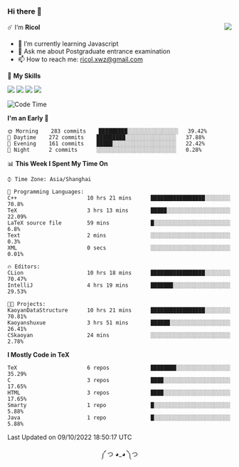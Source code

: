 ### Hi there 👋

<a href="#">
  <img align="right" src="https://github-readme-stats.vercel.app/api?username=Ricolxwz&count_private=true&show_icons=true&theme=prussian" />
</a>

☄️ I‘m **Ricol**

- 🌱 I’m currently learning Javascript
- 💬 Ask me about Postgraduate entrance examination
- 📫 How to reach me: ricol.xwz@gmail.com

🌟 **My Skills**

![](https://img.shields.io/badge/-Git-000000?style=flat-square&logo=git&logoColor=fff)
![](https://img.shields.io/badge/-C-3e74a2?style=flat-square&logo=C&logoColor=fff)
![](https://img.shields.io/badge/-Python-4fc08d?style=flat-square&logo=python&logoColor=fff)
![](https://img.shields.io/badge/-java-ffa500?style=flat-square&logo=java&logoColor=fff)

<!--START_SECTION:waka-->
![Code Time](http://img.shields.io/badge/Code%20Time-353%20hrs%2015%20mins-blue)

**I'm an Early 🐤** 

```text
🌞 Morning    283 commits    █████████░░░░░░░░░░░░░░░░   39.42% 
🌆 Daytime    272 commits    █████████░░░░░░░░░░░░░░░░   37.88% 
🌃 Evening    161 commits    █████░░░░░░░░░░░░░░░░░░░░   22.42% 
🌙 Night      2 commits      ░░░░░░░░░░░░░░░░░░░░░░░░░   0.28%

```


📊 **This Week I Spent My Time On** 

```text
⌚︎ Time Zone: Asia/Shanghai

💬 Programming Languages: 
C++                      10 hrs 21 mins      █████████████████░░░░░░░░   70.8% 
TeX                      3 hrs 13 mins       █████░░░░░░░░░░░░░░░░░░░░   22.09% 
LaTeX source file        59 mins             █░░░░░░░░░░░░░░░░░░░░░░░░   6.8% 
Text                     2 mins              ░░░░░░░░░░░░░░░░░░░░░░░░░   0.3% 
XML                      0 secs              ░░░░░░░░░░░░░░░░░░░░░░░░░   0.01%

🔥 Editors: 
CLion                    10 hrs 18 mins      █████████████████░░░░░░░░   70.47% 
IntelliJ                 4 hrs 19 mins       ███████░░░░░░░░░░░░░░░░░░   29.53%

🐱‍💻 Projects: 
KaoyanDataStructure      10 hrs 21 mins      █████████████████░░░░░░░░   70.81% 
Kaoyanshuxue             3 hrs 51 mins       ██████░░░░░░░░░░░░░░░░░░░   26.41% 
CSkaoyan                 24 mins             ░░░░░░░░░░░░░░░░░░░░░░░░░   2.78%

```

**I Mostly Code in TeX** 

```text
TeX                      6 repos             ████████░░░░░░░░░░░░░░░░░   35.29% 
C                        3 repos             ████░░░░░░░░░░░░░░░░░░░░░   17.65% 
HTML                     3 repos             ████░░░░░░░░░░░░░░░░░░░░░   17.65% 
Smarty                   1 repo              █░░░░░░░░░░░░░░░░░░░░░░░░   5.88% 
Java                     1 repo              █░░░░░░░░░░░░░░░░░░░░░░░░   5.88%

```



 Last Updated on 09/10/2022 18:50:17 UTC
<!--END_SECTION:waka-->

<div align="center">
༼ つ ◕_◕ ༽つ
</div>
